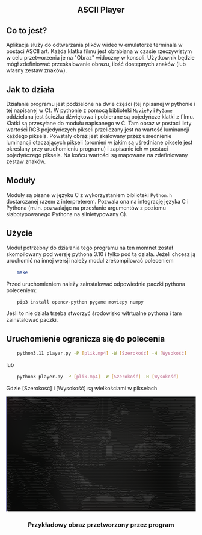 <div align="center" style="text-align:center">
 <h2>ASCII Player</h2>
 </div>


## Co to jest?
Aplikacja służy do odtwarzania plików wideo w emulatorze terminala w postaci ASCII art. Każda klatka filmu jest obrabiana w czasie rzeczywistym w celu przetworzenia je na "Obraz" widoczny w konsoli. Użytkownik będzie mógł zdefiniować przeskalowanie obrazu, ilość dostępnych znaków (lub własny zestaw znaków). 

## Jak to działa

Działanie programu jest podzielone na dwie części (tej npisanej w pythonie i tej napisanej w C). W pythonie z pomocą biblioteki ``` MoviePy ``` i ``` PyGame ``` oddzielana jest ścieżka dźwiękowa i pobierane są pojedyńcze klatki z filmu. Klatki są przesyłane do modułu napisanego w C. Tam obraz w postaci listy wartości RGB pojedyńczych pikseli przeliczany jest na wartość luminancji każdego piksela. Powstały obraz jest skalowany przez uśrednienie luminancji otaczających pikseli (promień w jakim są uśredniane piksele jest określany przy uruchomieniu programu) i zapisanie ich w postaci pojedyńczego piksela. Na końcu wartości są mapowane na zdefiniowany zestaw znaków. 

## Moduły

Moduły są pisane w języku C z wykorzystaniem biblioteki ``` Python.h ``` dostarczanej razem z interpreterem. Pozwala ona na integrację języka C i Pythona (m.in. pozwalając na przesłanie argumentów z poziomu słabotypowanego Pythona na silnietypowany C).

## Użycie

Moduł potrzebny do działania tego programu na ten momnet został skompilowany pod wersję pythona 3.10 i tylko pod tą działa. Jeżeli chcesz ją uruchomić na innej wersji należy moduł zrekompilować poleceniem 
```bash
    make
```
 Przed uruchomieniem należy zainstalować odpowiednie paczki pythona poleceniem:
```bash
    pip3 install opencv-python pygame moviepy numpy
```
Jeśli to nie działa trzeba stworzyć środowisko witrtualne pythona i tam zainstalować paczki.

Uruchomienie ogranicza się do polecenia
-
```bash
    python3.11 player.py -P [plik.mp4] -W [Szerokość] -H [Wysokość]
```
lub
```bash
    python3 player.py -P [plik.mp4] -W [Szerokość] -H [Wysokość]
```

Gdzie [Szerokość] i [Wysokość] są wielkościami w pikselach


<div align="center" style="text-align:center">
  <picture>
    <source media="(prefers-color-scheme: dark)" srcset="images/Toto-Africa.png">
    <source media="(prefers-color-scheme: light)" srcset="images/Toto-Africa.png">
    <img alt="Klatka z teledysku Toto - Africa" src="images/Toto-Africa.png">
  </picture>
  <h3>Przykładowy obraz przetworzony przez program</h3>
  </div>
